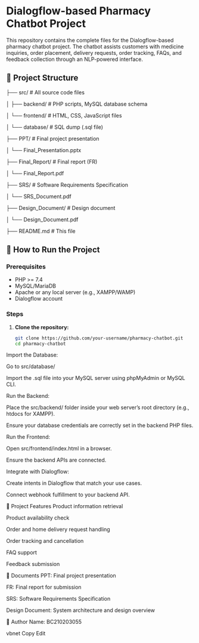 # Dialogflow-based Pharmacy Chatbot Project

This repository contains the complete files for the Dialogflow-based pharmacy chatbot project. The chatbot assists customers with medicine inquiries, order placement, delivery requests, order tracking, FAQs, and feedback collection through an NLP-powered interface.

## 📁 Project Structure

├── src/ # All source code files

│ ├── backend/ # PHP scripts, MySQL database schema

│ └── frontend/ # HTML, CSS, JavaScript files

│ └── database/ # SQL dump (.sql file)

├── PPT/ # Final project presentation

│ └── Final_Presentation.pptx

├── Final_Report/ # Final report (FR)

│ └── Final_Report.pdf

├── SRS/ # Software Requirements Specification

│ └── SRS_Document.pdf

├── Design_Document/ # Design document

│ └── Design_Document.pdf

├── README.md # This file



## 🚀 How to Run the Project

### Prerequisites

- PHP >= 7.4
- MySQL/MariaDB
- Apache or any local server (e.g., XAMPP/WAMP)
- Dialogflow account

### Steps

1. **Clone the repository:**

   ```bash
   git clone https://github.com/your-username/pharmacy-chatbot.git
   cd pharmacy-chatbot
Import the Database:

Go to src/database/

Import the .sql file into your MySQL server using phpMyAdmin or MySQL CLI.

Run the Backend:

Place the src/backend/ folder inside your web server’s root directory (e.g., htdocs for XAMPP).

Ensure your database credentials are correctly set in the backend PHP files.

Run the Frontend:

Open src/frontend/index.html in a browser.

Ensure the backend APIs are connected.

Integrate with Dialogflow:

Create intents in Dialogflow that match your use cases.

Connect webhook fulfillment to your backend API.

🧠 Project Features
Product information retrieval

Product availability check

Order and home delivery request handling

Order tracking and cancellation

FAQ support

Feedback submission

📄 Documents
PPT: Final project presentation

FR: Final report for submission

SRS: Software Requirements Specification

Design Document: System architecture and design overview

👤 Author
Name: BC210203055

vbnet
Copy
Edit
